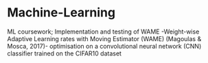 # Machine-Learning
ML coursework; Implementation and testing of WAME -Weight-wise Adaptive Learning rates with Moving Estimator (WAME) (Magoulas &amp; Mosca, 2017)- optimisation on a convolutional neural network (CNN) classifier trained on the CIFAR10 dataset

